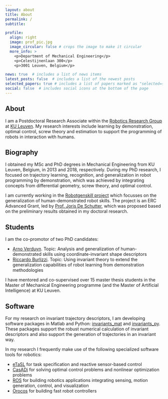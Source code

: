 ```yaml
---
layout: about
title: About
permalink: /
subtitle:

profile:
  align: right
  image: prof_pic.jpg
  image_circular: false # crops the image to make it circular
  more_info: >
    <p>Department of Mechanical Engineering</p>
    <p>Celestijnenlaan 300</p>
    <p>3001 Leuven, Belgium</p>

news: true  # includes a list of news items
latest_posts: false  # includes a list of the newest posts
selected_papers: true # includes a list of papers marked as "selected={true}"
social: false  # includes social icons at the bottom of the page
---
```


## About

I am a Postdoctoral Research Associate within the <a href='https://www.mech.kuleuven.be/en/pma/research/robotics'>Robotics Research Group</a> at <a href='https://www.kuleuven.be'>KU Leuven</a>. My research interests include learning by demonstration, optimal control, screw theory and estimation to support the programming of robots in interaction with humans.

## Biography

I obtained my MSc and PhD degrees in Mechanical Engineering from KU Leuven, Belgium, in 2013 and 2018, respectively. During my PhD research, I focused on trajectory learning, recognition, and generalization in robot programming by demonstration, which was achieved by integrating concepts from differential geometry, screw theory, and optimal control. 

I am currently working in the [Robotgenskill project](https://robotgenskill.pages.gitlab.kuleuven.be/) which focusses on the generalization of human-demonstrated robot skills. The project is an ERC Advanced Grant, led by [Prof. Joris De Schutter](https://www.kuleuven.be/wieiswie/en/person/00011419), which was proposed based on the preliminary results obtained in my doctoral research.

## Students

I am the co-promotor of two PhD candidates:
- [Arno Verduyn](http://www.kuleuven.be/wieiswie/en/person/0140902). Topic: Analysis and generalization of human-demonstrated skills using coordinate-invariant shape descriptors
- [Riccardo Burlizzi](http://www.kuleuven.be/wieiswie/en/person/0148800). Topic: Using invariant theory to extend the generalization capabilities of robot learning from demonstration methodologies

I have mentored and co-supervised over 15 master thesis students in the Master of Mechanical Engineering programme (and the Master of Artificial Intelligence) at KU Leuven.

## Software

For my research on invariant trajectory descriptors, I am developing software packages in Matlab and Python: [invariants_mat](https://github.com/maximvochten/invariants_mat) and [invariants_py](https://github.com/maximvochten/invariants_py).  These packages support the robust numerical calculation of invariant descriptors and also support the generation of trajectories in an invariant way.

In my research I frequently make use of the following specialized software tools for robotics: 
- [eTaSL](https://etasl.pages.gitlab.kuleuven.be/) for task specification and reactive sensor-based control
- [CasADi](https://web.casadi.org/) for solving optimal control problems and nonlinear optimization problems
- [ROS](https://www.ros.org/) for building robotics applications integrating sensing, motion generation, control, and visualization
- [Orocos](https://orocos.org/) for building fast robot controllers

